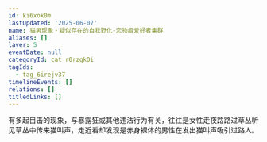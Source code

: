 ```yaml
---
id: ki6xok0m
lastUpdated: '2025-06-07'
name: 猫男现象・疑似存在的自我野化-恋物癖爱好者集群
aliases: []
layer: 5
eventDate: null
categoryId: cat_r0rzgkOi
tagIds:
  - tag_6irejv37
timelineEvents: []
relations: []
titledLinks: []
---
```

有多起目击的现象，与暴露狂或其他违法行为有关，往往是女性走夜路路过草丛听见草丛中传来猫叫声，走近看却发现是赤身裸体的男性在发出猫叫声吸引过路人。
